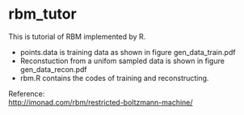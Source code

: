 rbm_tutor
=========

This is tutorial of RBM implemented by R. 

* points.data is training data as shown in figure gen_data_train.pdf
* Reconstuction from a unifom sampled data is shown in figure gen_data_recon.pdf
* rbm.R contains the codes of training and reconstructing.


Reference:   
http://imonad.com/rbm/restricted-boltzmann-machine/
